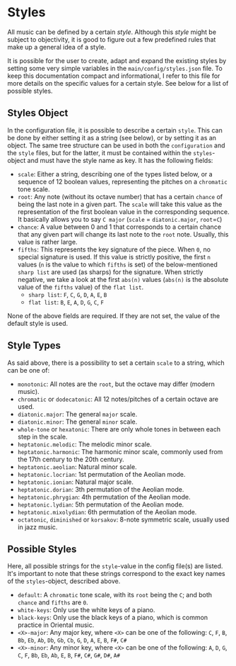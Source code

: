 # Styles
All music can be defined by a certain _style_. Although this _style_ might be subject to
objectivity, it is good to figure out a few predefined rules that make up a general idea of a
style.

It is possible for the user to create, adapt and expand the existing styles by setting some
very simple variables in the `main/config/styles.json` file. To keep this documentation
compact and informational, I refer to this file for more details on the specific values for
a certain style. See below for a list of possible styles.

## Styles Object
In the configuration file, it is possible to describe a certain `style`. This can be done by
either setting it as a string (see below), or by setting it as an object. The same tree
structure can be used in both the `configuration` and the `style` files, but for the latter,
it must be contained within the `styles`-object and must have the style name as key.
It has the following fields:
- `scale`: Either a string, describing one of the types listed below, or a sequence of 12
boolean values, representing the pitches on a `chromatic` tone scale.
- `root`: Any note (without its octave number) that has a certain `chance` of being the last 
note in a given part. The `scale` will take this value as the representation of the first
boolean value in the corresponding sequence. It basically allows you to say `C major` (`scale`
= `diatonic.major`, `root`=`C`)
- `chance`: A value between 0 and 1 that corresponds to a certain chance that any given part
will change its last note to the `root` note. Usually, this value is rather large.
- `fifths`: This represents the key signature of the piece. When `0`, no special signature is
used. If this value is strictly positive, the first `n` values (`n` is the value to which
`fifths` is set) of the below-mentioned `sharp list` are used (as sharps) for the signature.
When strictly negative, we take a look at the first `abs(n)` values (`abs(n)` is the absolute
value of the `fifths` value) of the `flat list`.
  - `sharp list`: `F`, `C`, `G`, `D`, `A`, `E`, `B`
  - `flat list`: `B`, `E`, `A`, `D`, `G`, `C`, `F`

None of the above fields are required. If they are not set, the value of the default style
is used.

## Style Types
As said above, there is a possibility to set a certain `scale` to a string, which can be one
of:
- `monotonic`: All notes are the `root`, but the octave may differ (modern music).
- `chromatic` or `dodecatonic`: All 12 notes/pitches of a certain octave are used.
- `diatonic.major`: The general `major` scale.
- `diatonic.minor`: The general `minor` scale.
- `whole-tone` or `hexatonic`: There are only whole tones in between each step in the scale.
- `heptatonic.melodic`: The melodic minor scale.
- `heptatonic.harmonic`: The harmonic minor scale, commonly used from the 17th century to the
20th century.
- `heptatonic.aeolian`: Natural minor scale.
- `heptatonic.locrian`: 1st permutation of the Aeolian mode. 
- `heptatonic.ionian`: Natural major scale.
- `heptatonic.dorian`: 3th permutation of the Aeolian mode.
- `heptatonic.phrygian`: 4th permutation of the Aeolian mode.
- `heptatonic.lydian`: 5th permutation of the Aeolian mode.
- `heptatonic.mixolydian`: 6th permutation of the Aeolian mode.
- `octatonic`, `diminished` or `korsakov`: 8-note symmetric scale, usually used in jazz
music.

## Possible Styles
Here, all possible strings for the `style`-value in the config file(s) are listed. It's
important to note that these strings correspond to the exact key names of the `styles`-object,
described above.
- `default`: A `chromatic` tone scale, with its `root` being the `C`; and both `chance` and
`fifths` are `0`.
- `white-keys`: Only use the white keys of a piano.
- `black-keys`: Only use the black keys of a piano, which is common practice in Oriental
music.
- `<X>-major`: Any major key, where `<X>` can be one of the following: `C`, `F`, `B`, `Bb`,
`Eb`, `Ab`, `Db`, `Gb`, `Cb`, `G`, `D`, `A`, `E`, `B`, `F#`, `C#`
- `<X>-minor`: Any minor key, where `<X>` can be one of the following: `A`, `D`, `G`, `C`,
`F`, `Bb`, `Eb`, `Ab`, `E`, `B`, `F#`, `C#`, `G#`, `D#`, `A#`
